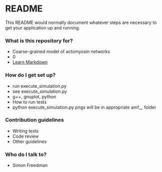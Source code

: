 # README #

This README would normally document whatever steps are necessary to get your application up and running.

### What is this repository for? ###

* Coarse-grained model of actomyosin networks
* 0
* [Learn Markdown](https://bitbucket.org/tutorials/markdowndemo)

### How do I get set up? ###

* run execute_simulation.py
* see execute_simulation.py
* g++, gnuplot, python
* How to run tests
* python execute_simulation.py
  pngs will be in appropriate amf_*_* folder

### Contribution guidelines ###

* Writing tests
* Code review
* Other guidelines

### Who do I talk to? ###

* Simon Freedman
